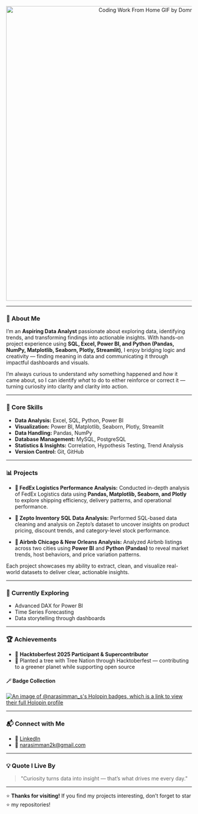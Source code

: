 <div align="center">
  <img src="https://github.com/user-attachments/assets/735fadf1-6d1c-48c9-937a-dc0bda9ce696" alt="Coding Work From Home GIF by Domme Space" width="800">
</div>

---

### 🚀 About Me

I’m an **Aspiring Data Analyst** passionate about exploring data, identifying trends, and transforming findings into actionable insights.
With hands-on project experience using **SQL, Excel, Power BI, and Python (Pandas, NumPy, Matplotlib, Seaborn, Plotly, Streamlit)**,
I enjoy bridging logic and creativity — finding meaning in data and communicating it through impactful dashboards and visuals.

I’m always curious to understand *why* something happened and *how* it came about, so I can identify *what* to do to either reinforce or correct it — turning curiosity into clarity and clarity into action.

---

### 🧠 Core Skills

* **Data Analysis:** Excel, SQL, Python, Power BI
* **Visualization:** Power BI, Matplotlib, Seaborn, Plotly, Streamlit
* **Data Handling:** Pandas, NumPy
* **Database Management:** MySQL, PostgreSQL
* **Statistics & Insights:** Correlation, Hypothesis Testing, Trend Analysis
* **Version Control:** Git, GitHub

---

### 📊 Projects

* **🚚 FedEx Logistics Performance Analysis:**
  Conducted in-depth analysis of FedEx Logistics data using **Pandas, Matplotlib, Seaborn, and Plotly** to explore shipping efficiency, delivery patterns, and operational performance.

* **🛒 Zepto Inventory SQL Data Analysis:**
  Performed SQL-based data cleaning and analysis on Zepto’s dataset to uncover insights on product pricing, discount trends, and category-level stock performance.

* **🏡 Airbnb Chicago & New Orleans Analysis:**
  Analyzed Airbnb listings across two cities using **Power BI** and **Python (Pandas)** to reveal market trends, host behaviors, and price variation patterns.

Each project showcases my ability to extract, clean, and visualize real-world datasets to deliver clear, actionable insights.

---

### 🧩 Currently Exploring

* Advanced DAX for Power BI
* Time Series Forecasting
* Data storytelling through dashboards

---

### 🏆 Achievements

* 🌱 **Hacktoberfest 2025 Participant & Supercontributor**
* 🌳 Planted a tree with Tree Nation through Hacktoberfest — contributing to a greener planet while supporting open source

#### 🪄 Badge Collection

[![An image of @narasimman\_s's Holopin badges, which is a link to view their full Holopin profile](https://holopin.me/narasimman_s)](https://holopin.io/@narasimman_s)

---

### 📬 Connect with Me

* 💼 [LinkedIn](https://www.linkedin.com/in/narasimman-s-a8aa15332/)
* 📧 [narasimman2k@gmail.com](mailto:narasimman2k@gmail.com)

---

### 💡 Quote I Live By

> "Curiosity turns data into insight — that’s what drives me every day."

---

⭐ **Thanks for visiting!**
If you find my projects interesting, don’t forget to star ⭐ my repositories!
